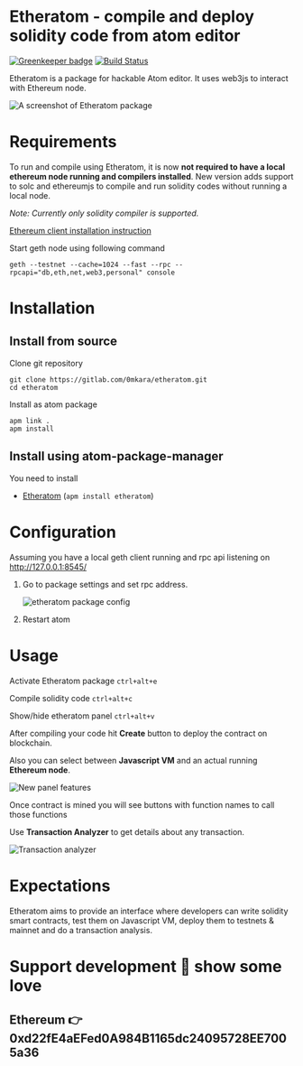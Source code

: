 # Etheratom - compile and deploy solidity code from atom editor

[![Greenkeeper badge](https://badges.greenkeeper.io/0mkara/etheratom.svg)](https://greenkeeper.io/)
[![Build Status](https://travis-ci.org/0mkara/etheratom.svg?branch=master)](https://travis-ci.org/0mkara/etheratom)

Etheratom is a package for hackable Atom editor. It uses web3js to interact with Ethereum node.

![A screenshot of Etheratom package](https://user-images.githubusercontent.com/13261372/37424010-5f70657e-27e5-11e8-8639-0f2f0361f03c.png)

# Requirements

To run and compile using Etheratom, it is now __not required to have a local ethereum node running and compilers installed__. New version adds support to solc and ethereumjs to compile and run solidity codes without running a local node.

*Note: Currently only solidity compiler is supported.*

[Ethereum client installation instruction](https://www.ethereum.org/cli)

Start geth node using following command

    geth --testnet --cache=1024 --fast --rpc --rpcapi="db,eth,net,web3,personal" console

# Installation

## Install from source

Clone git repository

    git clone https://gitlab.com/0mkara/etheratom.git
    cd etheratom

Install as atom package

    apm link .
    apm install

## Install using atom-package-manager

You need to install

* [Etheratom](https://atom.io/packages/etheratom) (`apm install etheratom`)

# Configuration

Assuming you have a local geth client running and rpc api listening on http://127.0.0.1:8545/

1. Go to package settings and set rpc address.

    ![etheratom package config](https://cloud.githubusercontent.com/assets/13261372/15468216/9989115e-2100-11e6-8dd5-e02fb9459ab6.gif)

2. Restart atom

# Usage

Activate Etheratom package `ctrl+alt+e`

Compile solidity code `ctrl+alt+c`

Show/hide etheratom panel `ctrl+alt+v`

After compiling your code hit **Create** button to deploy the contract on blockchain.

Also you can select between **Javascript VM** and an actual running **Ethereum node**.

![New panel features](https://cloud.githubusercontent.com/assets/13261372/20199656/227e5a52-a7d2-11e6-95f5-ec7fb16b4564.png)

Once contract is mined you will see buttons with function names to call those functions

Use **Transaction Analyzer** to get details about any transaction.

![Transaction analyzer](https://user-images.githubusercontent.com/13261372/37424450-7abcea36-27e6-11e8-8b35-0e99b4d5c215.png)

###

# Expectations

Etheratom aims to provide an interface where developers can write solidity smart contracts, test them on Javascript VM, deploy them to testnets & mainnet and do a transaction analysis.

# Support development :green_heart: show some love
## Ethereum :point_right: 0xd22fE4aEFed0A984B1165dc24095728EE7005a36
